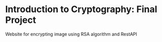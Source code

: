 # Introduction to Cryptography: Final Project
Website for encrypting image using RSA algorithm and RestAPI
